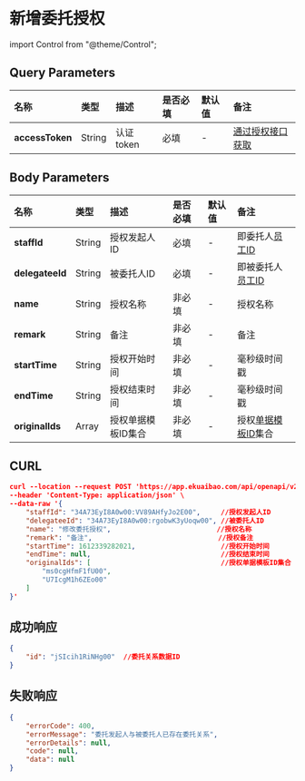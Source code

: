 # 新增委托授权

import Control from "@theme/Control";

<Control
method="POST"
url="/api/openapi/v2/organization/delegate/approve"
/>

## Query Parameters

| 名称 | 类型 | 描述 | 是否必填 | 默认值 | 备注 |
| :--- | :--- | :--- | :--- |:--- | :--- |
| **accessToken** | String | 认证token | 必填 | - | [通过授权接口获取](/docs/open-api/getting-started/auth) |

## Body Parameters

| 名称 | 类型 | 描述 | 是否必填 | 默认值 | 备注 |
| :--- | :--- | :--- | :--- |:--- | :--- |
| **staffId**     | String  | 授权发起人ID	   | 必填  | - | 即委托人[员工ID](/docs/open-api/corporation/get-staff-ids) |
| **delegateeId** | String  | 被委托人ID	       | 必填  | - | 即被委托人[员工ID](/docs/open-api/corporation/get-staff-ids) |
| **name**        | String  | 授权名称	       | 非必填 | - | 授权名称 |
| **remark**      | String  | 备注	           | 非必填 | - | 备注 |
| **startTime**   | String  | 授权开始时间	   | 非必填 | - | 毫秒级时间戳 |
| **endTime**     | String  | 授权结束时间	   | 非必填 | - | 毫秒级时间戳 |
| **originalIds** | Array   | 授权单据模板ID集合  | 非必填 | - | 授权[单据模板ID](/docs/open-api/forms/get-specifications-latest)集合 |

## CURL
```json
curl --location --request POST 'https://app.ekuaibao.com/api/openapi/v2/organization/delegate/approve?accessToken=MwAcih69ycDo00' \
--header 'Content-Type: application/json' \
--data-raw '{
    "staffId": "34A73EyI8A0w00:VV89AHfyJo2E00",     //授权发起人ID
    "delegateeId": "34A73EyI8A0w00:rgobwK3yUoqw00", //被委托人ID
    "name": "修改委托授权",                          //授权名称
    "remark": "备注",                               //授权备注
    "startTime": 1612339282021,                     //授权开始时间
    "endTime": null,                                //授权结束时间
    "originalIds": [                                //授权单据模板ID集合
        "ms0cgHfmF1fU00",
        "U7IcgM1h6ZEo00"
    ]
}'
```

## 成功响应
```json
{
    "id": "jSIcih1RiNHg00"  //委托关系数据ID
}
```

## 失败响应
```json
{
    "errorCode": 400,
    "errorMessage": "委托发起人与被委托人已存在委托关系",
    "errorDetails": null,
    "code": null,
    "data": null
}
```